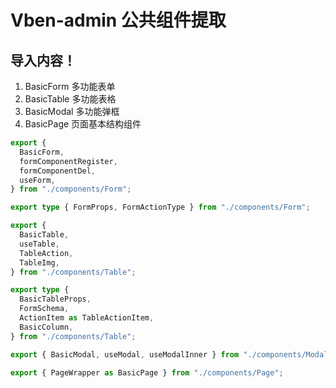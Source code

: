 # Vben-admin 公共组件提取

## 导入内容！

1. BasicForm 多功能表单
2. BasicTable 多功能表格
3. BasicModal 多功能弹框
4. BasicPage 页面基本结构组件

```typescript
export {
  BasicForm,
  formComponentRegister,
  formComponentDel,
  useForm,
} from "./components/Form";

export type { FormProps, FormActionType } from "./components/Form";

export {
  BasicTable,
  useTable,
  TableAction,
  TableImg,
} from "./components/Table";

export type {
  BasicTableProps,
  FormSchema,
  ActionItem as TableActionItem,
  BasicColumn,
} from "./components/Table";

export { BasicModal, useModal, useModalInner } from "./components/Modal";

export { PageWrapper as BasicPage } from "./components/Page";
```

